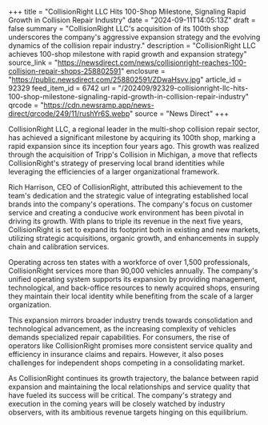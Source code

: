 +++
title = "CollisionRight LLC Hits 100-Shop Milestone, Signaling Rapid Growth in Collision Repair Industry"
date = "2024-09-11T14:05:13Z"
draft = false
summary = "CollisionRight LLC's acquisition of its 100th shop underscores the company's aggressive expansion strategy and the evolving dynamics of the collision repair industry."
description = "CollisionRight LLC achieves 100-shop milestone with rapid growth and expansion strategy"
source_link = "https://newsdirect.com/news/collisionright-reaches-100-collision-repair-shops-258802591"
enclosure = "https://public.newsdirect.com/258802591/ZDwaHsvv.jpg"
article_id = 92329
feed_item_id = 6742
url = "/202409/92329-collisionright-llc-hits-100-shop-milestone-signaling-rapid-growth-in-collision-repair-industry"
qrcode = "https://cdn.newsramp.app/news-direct/qrcode/249/11/rushYr6S.webp"
source = "News Direct"
+++

<p>CollisionRight LLC, a regional leader in the multi-shop collision repair sector, has achieved a significant milestone by acquiring its 100th shop, marking a rapid expansion since its inception four years ago. This growth was realized through the acquisition of Tripp's Collision in Michigan, a move that reflects CollisionRight's strategy of preserving local brand identities while leveraging the efficiencies of a larger organizational framework.</p><p>Rich Harrison, CEO of CollisionRight, attributed this achievement to the team's dedication and the strategic value of integrating established local brands into the company's operations. The company's focus on customer service and creating a conducive work environment has been pivotal in driving its growth. With plans to triple its revenue in the next five years, CollisionRight is set to expand its footprint both in existing and new markets, utilizing strategic acquisitions, organic growth, and enhancements in supply chain and calibration services.</p><p>Operating across ten states with a workforce of over 1,500 professionals, CollisionRight services more than 90,000 vehicles annually. The company's unified operating system supports its expansion by providing management, technological, and back-office resources to newly acquired shops, ensuring they maintain their local identity while benefiting from the scale of a larger organization.</p><p>This expansion mirrors broader industry trends towards consolidation and technological advancement, as the increasing complexity of vehicles demands specialized repair capabilities. For consumers, the rise of operators like CollisionRight promises more consistent service quality and efficiency in insurance claims and repairs. However, it also poses challenges for independent shops competing in a consolidating market.</p><p>As CollisionRight continues its growth trajectory, the balance between rapid expansion and maintaining the local relationships and service quality that have fueled its success will be critical. The company's strategy and execution in the coming years will be closely watched by industry observers, with its ambitious revenue targets hinging on this equilibrium.</p>